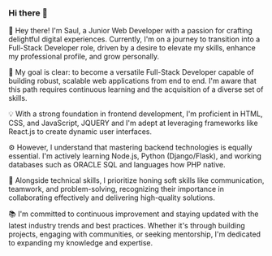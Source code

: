 ### Hi there 👋
👋 Hey there! I'm Saul, a Junior Web Developer with a passion for crafting delightful digital experiences. Currently, I'm on a journey to transition into a Full-Stack Developer role, driven by a desire to elevate my skills, enhance my professional profile, and grow personally.

🚀 My goal is clear: to become a versatile Full-Stack Developer capable of building robust, scalable web applications from end to end. I'm aware that this path requires continuous learning and the acquisition of a diverse set of skills.

💡 With a strong foundation in frontend development, I'm proficient in HTML, CSS, and JavaScript, JQUERY and I'm adept at leveraging frameworks like React.js to create dynamic user interfaces.

⚙️ However, I understand that mastering backend technologies is equally essential. I'm actively learning Node.js, Python (Django/Flask), and working databases such as ORACLE SQL and languages how PHP native.

🔧 Alongside technical skills, I prioritize honing soft skills like communication, teamwork, and problem-solving, recognizing their importance in collaborating effectively and delivering high-quality solutions.

📚 I'm committed to continuous improvement and staying updated with the latest industry trends and best practices. Whether it's through building projects, engaging with communities, or seeking mentorship, I'm dedicated to expanding my knowledge and expertise.

<!--
**pat18/pat18** is a ✨ _special_ ✨ repository because its `README.md` (this file) appears on your GitHub profile.

Here are some ideas to get you started:

- 🔭 I’m currently working on ...
- 🌱 I’m currently learning ...
- 👯 I’m looking to collaborate on ...
- 🤔 I’m looking for help with ...
- 💬 Ask me about ...
- 📫 How to reach me: ...
- 😄 Pronouns: ...
- ⚡ Fun fact: ...
-->
